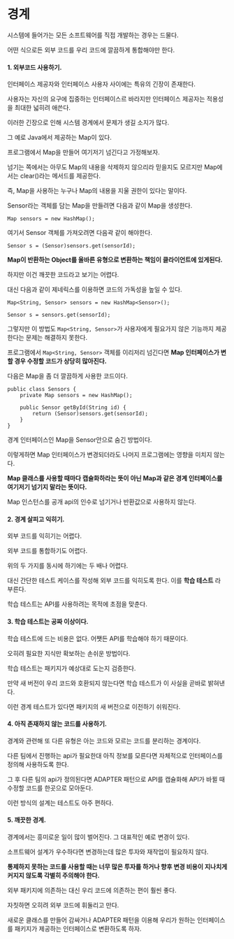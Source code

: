 # 경계

시스템에 들어가는 모든 소프트웨어를 직접 개발하는 경우는 드물다.

어떤 식으로든 외부 코드를 우리 코드에 깔끔하게 통합해야만 한다.

#### 1. 외부코드 사용하기.

인터페이스 제공자와 인터페이스 사용자 사이에는 특유의 긴장이 존재한다.

사용자는 자신의 요구에 집중하는 인터페이스르 바라지만 인터페이스 제공자는 적용성을 최대한 넓히려 애쓴다.

이러한 긴장으로 인해 시스템 경계에서 문제가 생길 소지가 많다.

그 예로 Java에서 제공하는 Map이 있다.

프로그램에서 Map을 만들어 여기저기 넘긴다고 가정해보자.

넘기는 쪽에서는 아무도 Map의 내용을 삭제하지 않으리라 믿을지도 모르지만 Map에서는 clear()라는 메서드를 제공한다.

즉, Map을 사용하는 누구나 Map의 내용을 지울 권한이 있다는 말이다.

Sensor라는 객체를 담는 Map을 만들려면 다음과 같이 Map을 생성한다.

```
Map sensors = new HashMap();
```

여기서 Sensor 객체를 가져오려면 다음곽 같이 해야한다.

```
Sensor s = (Sensor)sensors.get(sensorId);
```

**Map이 반환하는 Object를 올바른 유형으로 변환하는 책임이 클라이언트에 있게된다.**

하지만 이건 깨끗한 코드라고 보기는 어렵다.

대신 다음과 같이 제네릭스를 이용하면 코드의 가독성을 높일 수 있다.

```
Map<String, Sensor> sensors = new HashMap<Sensor>();

Sensor s = sensors.get(sensorId);
```

그렇지만 이 방법도 `Map<String, Sensor>`가 사용자에게 필요가지 않은 기능까지 제공한다는 문제는 해결하지 못한다.

프로그램에서 `Map<String, Sensor>` 객체를 이리저리 넘긴다면 **Map 인터페이스가 변할 경우 수정할 코드가 상당히 많아진다.**

다음은 Map을 좀 더 깔끔하게 사용한 코드이다.

```
public class Sensors {
    private Map sensors = new HashMap();

    public Sensor getById(String id) {
        return (Sensor)sensors.get(sensorId);
    }
}
```

경계 인터페이스인 Map을 Sensor안으로 숨긴 방법이다.

이렇게하면 Map 인터페이스가 변경되더라도 나머지 프로그램에는 영향을 미치지 않는다.

**Map 클래스를 사용할 때마다 캡슐화하라는 뜻이 아닌 Map과 같은 경계 인터페이스를 여기저기 넘기지 말라는 뜻이다.**

Map 인스턴스를 공개 api의 인수로 넘기거나 반환값으로 사용하지 않는다.

#### 2. 경계 살피고 익히기.

외부 코드를 익히기는 어렵다.

외부 코드를 통합하기도 어렵다.

위의 두 가지를 동시에 하기에는 두 배나 어렵다.

대신 간단한 테스트 케이스를 작성해 외부 코드를 익히도록 한다. 이를 **학습 테스트** 라 부른다.

학습 테스트는 API를 사용하려는 목적에 초점을 맞춘다.

#### 3. 학습 테스트는 공짜 이상이다.

학습 테스트에 드는 비용은 없다. 어쨋든 API를 학습해야 하기 때문이다.

오히려 필요한 지식만 확보하는 손쉬운 방법이다.

학습 테스트는 패키지가 예상대로 도는지 검증한다.

만약 새 버전이 우리 코드와 호환되지 않는다면 학습 테스트가 이 사실을 곧바로 밝혀낸다.

이런 경계 테스트가 있다면 패키지의 새 버전으로 이전하기 쉬워진다.

#### 4. 아직 존재하지 않는 코드를 사용하기.

경계와 관련해 또 다른 유형은 아는 코드와 모르는 코드를 분리하는 경계이다.

다른 팀에서 진행하는 api가 필요한대 아직 정보를 모른다면 자체적으로 인터페이스를 정의해 사용하도록 한다.

그 후 다른 팀의 api가 정의된다면 ADAPTER 패턴으로 API를 캡슐화해 API가 바뀔 때 수정할 코드를 한곳으로 모아둔다.

이런 방식의 설계는 테스트도 아주 편하다.

#### 5. 깨끗한 경계.

경계에서는 흥미로운 일이 많이 벌어진다. 그 대표적인 예로 변경이 있다.

소프트웨어 설계가 우수하다면 변경하는데 많은 투자와 재작업이 필요하지 않다.

**통제하지 못하는 코드를 사용할 때는 너무 많은 투자를 하거나 향후 변경 비용이 지나치게 커지지 않도록 각별히 주의해야 한다.**

외부 패키지에 의존하는 대신 우리 코드에 의존하는 편이 훨씬 좋다.

자칫하면 오히려 외부 코드에 휘둘리고 만다.

새로운 클래스를 만들어 감싸거나 ADAPTER 패턴을 이용해 우리가 원하는 인터페이스를 패키지가 제공하는 인터페이스로 변환하도록 하자.
